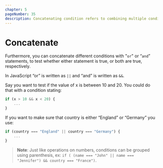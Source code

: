 ```yaml
---
chapter: 5
pageNumber: 35
description: Concatenating condition refers to combining multiple conditions using logical operators to create more complex and sophisticated conditionals.
---
```

# Concatenate

Furthermore, you can concatenate different conditions with "`or`" or “`and`” statements, to test whether either statement is true, or both are true, respectively.

In JavaScript “or” is written as `||` and “and” is written as `&&`.

Say you want to test if the value of x is between 10 and 20. You could do that with a condition stating:

```javascript
if (x > 10 && x < 20) {
    ...
}
```

If you want to make sure that country is either “England” or “Germany” you use:

```javascript
if (country === "England" || country === "Germany") {
    ...
}
```

> **Note**: Just like operations on numbers, conditions can be grouped using parenthesis, ex: `if ( (name === "John" || name === "Jennifer") && country === "France")`.
